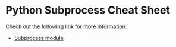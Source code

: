 # Python Subprocess Cheat Sheet

Check out the following link for more information:
- [Subprocess module](https://docs.python.org/3/library/subprocess.html)
